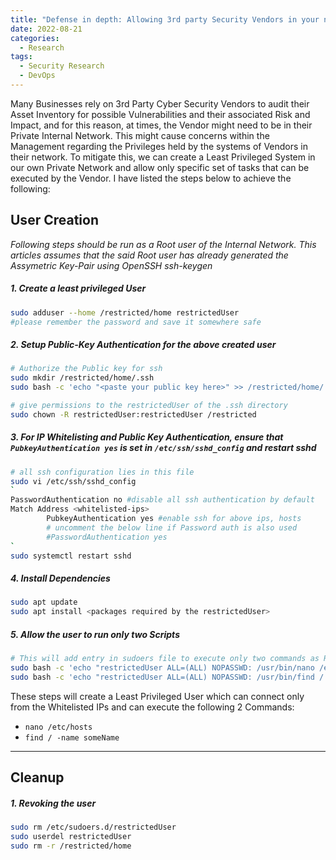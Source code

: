 ```yaml
---
title: "Defense in depth: Allowing 3rd party Security Vendors in your network"
date: 2022-08-21
categories:
  - Research 
tags:
  - Security Research
  - DevOps
---
```


Many Businesses rely on 3rd Party Cyber Security Vendors to audit their Asset Inventory for possible Vulnerabilities and their associated Risk and Impact, and for this reason, at times, the Vendor might need to be in their Private Internal Network. 
This might cause concerns within the Management regarding the Privileges held by the systems of Vendors in their network.
To mitigate this, we can create a Least Privileged System in our own Private Network and allow only specific set of tasks that can be executed by the Vendor.
I have listed the steps below to achieve the following:

## User Creation

_Following steps should be run as a Root user of the Internal Network. 
This articles assumes that the said Root user has already generated the Assymetric Key-Pair using OpenSSH ssh-keygen_


##### 1. Create a least privileged User

```bash
sudo adduser --home /restricted/home restrictedUser
#please remember the password and save it somewhere safe 
```

 
##### 2. Setup Public-Key Authentication for the above created user
```bash
# Authorize the Public key for ssh
sudo mkdir /restricted/home/.ssh
sudo bash -c 'echo "<paste your public key here>" >> /restricted/home/.ssh/authorized_keys'

# give permissions to the restrictedUser of the .ssh directory
sudo chown -R restrictedUser:restrictedUser /restricted 

```
##### 3. For IP Whitelisting and Public Key Authentication, ensure that `PubkeyAuthentication yes` is set in `/etc/ssh/sshd_config` and restart sshd
```bash
# all ssh configuration lies in this file
sudo vi /etc/ssh/sshd_config
`
PasswordAuthentication no #disable all ssh authentication by default
Match Address <whitelisted-ips>
        PubkeyAuthentication yes #enable ssh for above ips, hosts
        # uncomment the below line if Password auth is also used
        #PasswordAuthentication yes
`
sudo systemctl restart sshd
```

##### 4. Install Dependencies
```bash
sudo apt update
sudo apt install <packages required by the restrictedUser>
```

##### 5. Allow the user to run only two Scripts
```bash
# This will add entry in sudoers file to execute only two commands as ROOT
sudo bash -c 'echo "restrictedUser ALL=(ALL) NOPASSWD: /usr/bin/nano /etc/hosts" >> /etc/sudoers.d/restrictedUser'
sudo bash -c 'echo "restrictedUser ALL=(ALL) NOPASSWD: /usr/bin/find / -name *" >> /etc/sudoers.d/restrictedUser'

```

These steps will create a Least Privileged User which can connect only from the Whitelisted IPs and can execute the following 2 Commands:
- `nano /etc/hosts`
- `find / -name someName`

---

## Cleanup
##### 1. Revoking the user
```bash
sudo rm /etc/sudoers.d/restrictedUser 
sudo userdel restrictedUser 
sudo rm -r /restricted/home
```



